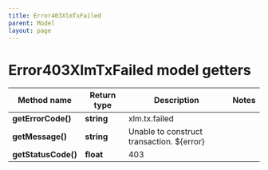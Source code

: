 ```yaml
---
title: Error403XlmTxFailed
parent: Model
layout: page
---
```


# Error403XlmTxFailed model getters

Method name | Return type | Description | Notes
------------ | ------------- | ------------- | -------------
**getErrorCode()** | **string** | xlm.tx.failed |
**getMessage()** | **string** | Unable to construct transaction. ${error} |
**getStatusCode()** | **float** | 403 |

